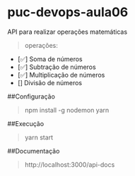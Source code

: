 # puc-devops-aula06
API para realizar operações matemáticas

>operações:
- [:white_check_mark:] Soma de números
- [:white_check_mark:] Subtração de números
- [:white_check_mark:] Multiplicação de números
- [] Divisão de números

##Configuração
> npm install -g nodemon
> yarn

##Execução
> yarn start

##Documentação
>http://localhost:3000/api-docs